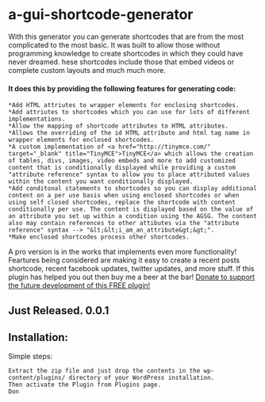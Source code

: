 a-gui-shortcode-generator
=========================
With this generator you can generate shortcodes that are from the most complicated to the most basic.  It was built to allow those without programming knowledge to create shortcodes in which they could have never dreamed.
hese shortcodes include those that embed videos or complete custom layouts and much much more.
 #### It does this by providing the following features for generating code: ####
    *Add HTML attriutes to wrapper elements for enclosing shortcodes.
    *Add attriutes to shortcodes which you can use for lots of different implementations.
    *Allow the mapping of shortcode attributes to HTML attributes.
    *Allows the overriding of the id HTML attribute and html tag name in wrapper elements for enclosed shortcodes.
    *A custom implementation of <a href="http://tinymce.com/" target="_blank" title="TinyMCE">TinyMCE</a> which allows the creation of tables, divs, images, video embeds and more to add customized content that is conditionally displayed while providing a custom "attribute reference" syntax to allow you to place attributed values within the content you want conditionally displayed.
    *Add conditonal statements to shortcodes so you can display additional content on a per use basis when using enclosed shortcodes or when using self closed shortcodes, replace the shortcode with content conditionally per use. The content is displayed based on the value of an attribute you set up within a condition using the AGSG. The content also may contain references to other attibutes via the "attribute reference" syntax --> "&lt;&lt;i_am_an_attribute&gt;&gt;".
    *Make enclosed shortcodes process other shortcodes.
   
A pro version is in the works that implements even more functionality!  Feartures being considered are making it easy to create a recent posts shortcode, recent facebook updates, twitter updates, and more stuff.
 If this plugin has helped you out then buy me a beer at the bar! <a target="_blank" href="https://www.paypal.com/us/cgi-bin/webscr?cmd=_flow&SESSION=MbR34ArD7X0ecLR9elSOxj9ZNg5JSTHtJsdhcajRVGkmR48AW6EMhoU4uju&dispatch=5885d80a13c0db1f8e263663d3faee8d66f31424b43e9a70645c907a6cbd8fb4" title="Buy me a Beer!">Donate to support the future development of this FREE plugin!</a>

## Just Released. 0.0.1

## Installation:
Simple steps:

    Extract the zip file and just drop the contents in the wp-content/plugins/ directory of your WordPress installation.
    Then activate the Plugin from Plugins page.
    Don